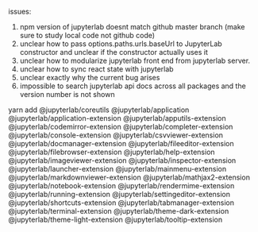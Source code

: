 issues:
1. npm version of jupyterlab doesnt match github master branch (make sure to study local code not github code)
2. unclear how to pass options.paths.urls.baseUrl to JupyterLab constructor and unclear if the constructor actually uses it
3. unclear how to modularize jupyterlab front end from jupyterlab server.
4. unclear how to sync react state with jupyterlab
5. unclear exactly why the current bug arises
6. impossible to search jupyterlab api docs across all packages and the version number is not shown

yarn add @jupyterlab/coreutils @jupyterlab/application @jupyterlab/application-extension @jupyterlab/apputils-extension @jupyterlab/codemirror-extension @jupyterlab/completer-extension @jupyterlab/console-extension @jupyterlab/csvviewer-extension @jupyterlab/docmanager-extension @jupyterlab/fileeditor-extension @jupyterlab/filebrowser-extension @jupyterlab/help-extension @jupyterlab/imageviewer-extension @jupyterlab/inspector-extension @jupyterlab/launcher-extension @jupyterlab/mainmenu-extension @jupyterlab/markdownviewer-extension @jupyterlab/mathjax2-extension @jupyterlab/notebook-extension @jupyterlab/rendermime-extension @jupyterlab/running-extension @jupyterlab/settingeditor-extension @jupyterlab/shortcuts-extension @jupyterlab/tabmanager-extension @jupyterlab/terminal-extension @jupyterlab/theme-dark-extension @jupyterlab/theme-light-extension @jupyterlab/tooltip-extension
